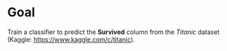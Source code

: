 # Goal
Train a classifier to predict the **Survived** column from the *Titanic* dataset (Kaggle: https://www.kaggle.com/c/titanic).
